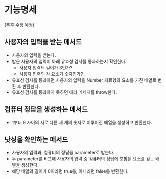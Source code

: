 # 기능명세

(추후 수정 예정)

## 사용자의 입력을 받는 메서드

- 사용자의 입력을 받는다.
- 받은 사용자의 입력이 아래 유효성 검사를 통과하는지 확인한다.
  - 사용자 입력의 길이가 3인가?
  - 사용자 입력의 각 요소가 숫자인가?
- 유효성 검사를 통과하면 사용자의 입력을 Number 자료형의 요소를 가진 배열로 변환 후 반환한다.
- 유효성 검사를 통과하지 못하면 에러 메세지를 throw한다.

## 컴퓨터 정답을 생성하는 메서드

- 1부터 9 사이의 서로 다른 세 개의 숫자로 이루어진 배열을 생성하고 반환한다.

## 낫싱을 확인하는 메서드

- 사용자의 입력과, 컴퓨터의 정답을 parameter로 받는다.
- 두 parameter를 비교해 사용자의 입력 중 컴퓨터의 정답에 포함된 요소를 갖는 배열을 생성한다.
- 해당 배열의 길이가 0이라면 true를, 아니라면 false를 반환한다.
